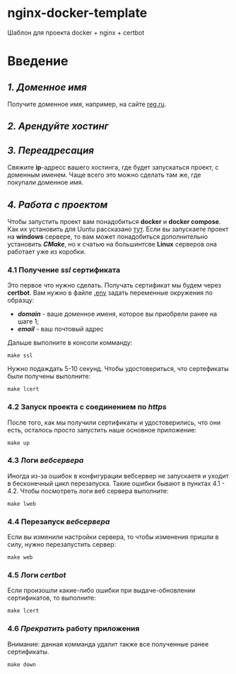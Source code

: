 # nginx-docker-template
Шаблон для проекта docker + nginx + certbot

# Введение
## ***1. Доменное имя***
Получите доменное имя, например, на сайте [reg.ru](https://reg.ru).
## ***2. Арендуйте хостинг***
## ***3. Переадресация***
Свяжите __ip__-адресс вашего хостинга, где будет запускаться проект, с доменным именем. Чаще всего это можно сделать там же, где покупали доменное имя.

## ***4. Работа с проектом***
Чтобы запустить проект вам понадобиться __docker__ и __docker compose__. Как их установить для Uuntu рассказано [тут](https://docs.docker.com/engine/install/ubuntu/). Если вы запускаете проект на __windows__ сервере, то вам может понадобиться дополнительно установить ***CMake***, но к счатью на большинтсве __Linux__ серверов она работает уже из коробки.

### __4.1 Получение *ssl* сертификата__
Это первое что нужно сделать. Получать сертификат мы будем через __certbot__. Вам нужно в файле [.env](.env) задать переменные окружения по образцу:
* ***domain*** - ваше доменное именя, которое вы приобрели ранее на шаге 1;
* ***email*** - ваш почтовый адрес

Дальше выполните в консоли комманду:
```console
make ssl
```

Нужно подаждать 5-10 секунд. Чтобы удостовериться, что сертефикаты были получены выполните:
```console
make lcert
```
### __4.2 Запуск проекта с соединением по  *https*__
После того, как мы получили сертификаты и удостоверились, что они есть, осталось просто запустить наше основное приложение:
```console
make up
```

### __4.3 Логи *вебсервера*__
Иногда из-за ошибок в конфигурации вебсервер не запускаетя
и уходит в бесконечный цикл перезапуска. Такие ошибки бывают в пунктах 4.1 - 4.2. Чтобы посмотреть логи веб сервера выполните:
```console
make lweb
```

### __4.4 Перезапуск *вебсервера*__
Если вы изменили настройки сервера, то чтобы изменения пришли в силу, нужно перезапустить сервер:
```console
make web
```

### __4.5 Логи *certbot*__
Если произошли какие-либо ошибки при выдаче-обновлении сертификатов, то выполните:
```console
make lcert
```

### __4.6 *Прекратить* работу приложения__
Внимание: данная комманда удалит также все полученные ранее сертификаты.
```console
make down
```
